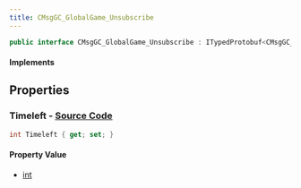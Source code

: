 ```yaml
---
title: CMsgGC_GlobalGame_Unsubscribe
---
```


```csharp
public interface CMsgGC_GlobalGame_Unsubscribe : ITypedProtobuf<CMsgGC_GlobalGame_Unsubscribe>, INativeHandle
```

#### Implements

## Properties

### **Timeleft** - [Source Code](https://github.com/swiftly-solution/swiftlys2/blob/main/managed/src/SwiftlyS2.Generated/Protobufs/Interfaces/CMsgGC_GlobalGame_Unsubscribe.cs#L13)

```csharp
int Timeleft { get; set; }
```

#### Property Value

- [int](https://learn.microsoft.com/dotnet/api/system.int32)

